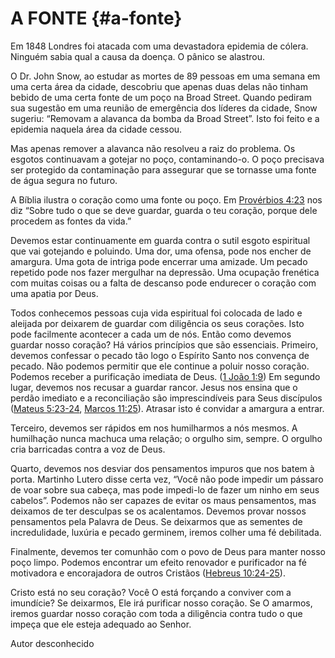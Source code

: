 # A FONTE {#a-fonte}

Em 1848 Londres foi atacada com uma devastadora epidemia de cólera. Ninguém sabia qual a causa da doença. O pânico se alastrou.

O Dr. John Snow, ao estudar as mortes de 89 pessoas em uma semana em uma certa área da cidade, descobriu que apenas duas delas não tinham bebido de uma certa fonte de um poço na Broad Street. Quando pediram sua sugestão em uma reunião de emergência dos líderes da cidade, Snow sugeriu: “Removam a alavanca da bomba da Broad Street”. Isto foi feito e a epidemia naquela área da cidade cessou.

Mas apenas remover a alavanca não resolveu a raiz do problema. Os esgotos continuavam a gotejar no poço, contaminando-o. O poço precisava ser protegido da contaminação para assegurar que se tornasse uma fonte de água segura no futuro.

A Bíblia ilustra o coração como uma fonte ou poço. Em [Provérbios 4:23](http://bibliaonline.com.br/acf/pv/4/23) nos diz “Sobre tudo o que se deve guardar, guarda o teu coração, porque dele procedem as fontes da vida.”

Devemos estar continuamente em guarda contra o sutil esgoto espiritual que vai gotejando e poluindo. Uma dor, uma ofensa, pode nos encher de amargura. Uma gota de intriga pode encerrar uma amizade. Um pecado repetido pode nos fazer mergulhar na depressão. Uma ocupação frenética com muitas coisas ou a falta de descanso pode endurecer o coração com uma apatia por Deus.

Todos conhecemos pessoas cuja vida espiritual foi colocada de lado e aleijada por deixarem de guardar com diligência os seus corações. Isto pode facilmente acontecer a cada um de nós. Então como devemos guardar nosso coração? Há vários princípios que são essenciais. Primeiro, devemos confessar o pecado tão logo o Espírito Santo nos convença de pecado. Não podemos permitir que ele continue a poluir nosso coração. Podemos receber a purificação imediata de Deus. ([1 João 1:9](http://bibliaonline.com.br/acf/1jo/1/9)) Em segundo lugar, devemos nos recusar a guardar rancor. Jesus nos ensina que o perdão imediato e a reconciliação são imprescindíveis para Seus discípulos ([Mateus 5:23-24](http://bibliaonline.com.br/acf/mt/5/23-24), [Marcos 11:25](http://bibliaonline.com.br/acf/mc/11/25)). Atrasar isto é convidar a amargura a entrar.

Terceiro, devemos ser rápidos em nos humilharmos a nós mesmos. A humilhação nunca machuca uma relação; o orgulho sim, sempre. O orgulho cria barricadas contra a voz de Deus.

Quarto, devemos nos desviar dos pensamentos impuros que nos batem à porta. Martinho Lutero disse certa vez, “Você não pode impedir um pássaro de voar sobre sua cabeça, mas pode impedi-lo de fazer um ninho em seus cabelos”. Podemos não ser capazes de evitar os maus pensamentos, mas deixamos de ter desculpas se os acalentamos. Devemos provar nossos pensamentos pela Palavra de Deus. Se deixarmos que as sementes de incredulidade, luxúria e pecado germinem, iremos colher uma fé debilitada.

Finalmente, devemos ter comunhão com o povo de Deus para manter nosso poço limpo. Podemos encontrar um efeito renovador e purificador na fé motivadora e encorajadora de outros Cristãos ([Hebreus 10:24-25](http://bibliaonline.com.br/acf/hb/10/24-25)).

Cristo está no seu coração? Você O está forçando a conviver com a imundície? Se deixarmos, Ele irá purificar nosso coração. Se O amarmos, iremos guardar nosso coração com toda a diligência contra tudo o que impeça que ele esteja adequado ao Senhor.

Autor desconhecido